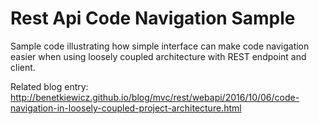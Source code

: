# Rest Api Code Navigation Sample

Sample code illustrating how simple interface can make code navigation easier when using loosely coupled architecture with REST endpoint and client.

Related blog entry: http://benetkiewicz.github.io/blog/mvc/rest/webapi/2016/10/06/code-navigation-in-loosely-coupled-project-architecture.html
